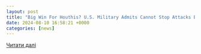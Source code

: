 ```yaml
---
layout: post
title: "Big Win For Houthis? U.S. Military Admits Cannot Stop Attacks By Yemen Rebels Without . - YouTube"
date: 2024-08-10 16:58:21 +0000
categories: [news]
---
```


[Читати далі](https://www.youtube.com/watch?v=kXuKV3gWGTs)
